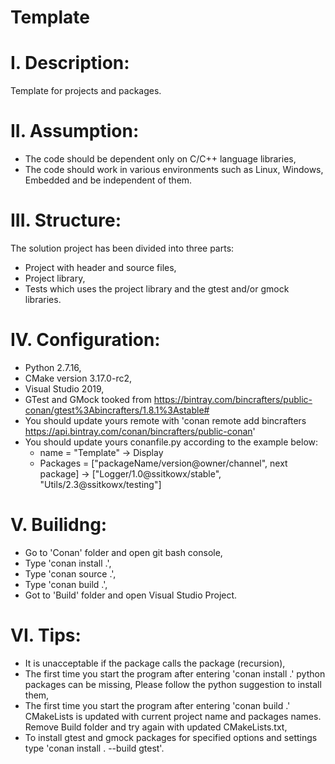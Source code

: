 # Template 
# I. Description:
Template for projects and packages.

# II. Assumption:
- The code should be dependent only on C/C++ language libraries,
- The code should work in various environments such as Linux, Windows, Embedded and be independent of them.

# III. Structure:
The solution project has been divided into three parts:
- Project with header and source files,
- Project library,
- Tests which uses the project library and the gtest and/or gmock libraries.

# IV. Configuration:
- Python 2.7.16,
- CMake version 3.17.0-rc2,
- Visual Studio 2019,
- GTest and GMock tooked from https://bintray.com/bincrafters/public-conan/gtest%3Abincrafters/1.8.1%3Astable#
- You should update yours remote with 'conan remote add bincrafters https://api.bintray.com/conan/bincrafters/public-conan'
- You should update yours conanfile.py according to the example below:
  - name     = "Template"                                          -> Display
  - Packages = ["packageName/version@owner/channel", next package] -> ["Logger/1.0@ssitkowx/stable", "Utils/2.3@ssitkowx/testing"] 

# V. Builidng:
- Go to 'Conan' folder and open git bash console,
- Type 'conan install .',
- Type 'conan source .',
- Type 'conan build .',
- Got to 'Build' folder and open Visual Studio Project.

# VI. Tips:
- It is unacceptable if the package calls the package (recursion),
- The first time you start the program after entering 'conan install .' python packages can be missing,
  Please follow the python suggestion to install them,
- The first time you start the program after entering 'conan build .' CMakeLists is updated with current project name and packages names.
  Remove Build folder and try again with updated CMakeLists.txt,
- To install gtest and gmock packages for specified options and settings type 'conan install . --build gtest'.